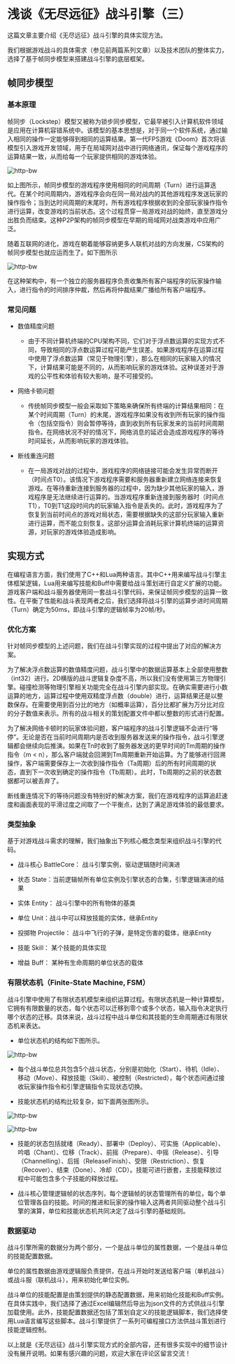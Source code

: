 # 浅谈《无尽远征》战斗引擎（三）

这篇文章主要介绍《无尽远征》战斗引擎的具体实现方法。

我们根据游戏战斗的具体需求（参见前两篇系列文章）以及技术团队的整体实力，选择了基于帧同步模型来搭建战斗引擎的底层框架。

## 帧同步模型

### 基本原理

帧同步（Lockstep）模型又被称为锁步同步模型，它最早被引入计算机软件领域是应用在计算机容错系统中。该模型的基本思想是，对于同一个软件系统，通过输入相同的操作一定能够得到相同的运算结果。第一代FPS游戏《Doom》首次将该模型引入游戏开发领域，用于在局域网对战中进行网络通讯，保证每个游戏程序的运算结果一致，从而给每一个玩家提供相同的游戏体验。

![http-bw](./battle-engine-2.png)

如上图所示，帧同步模型的游戏程序使用相同的时间周期（Turn）进行运算迭代。在某个时间周期内，游戏程序会向在同一局对战内的其他游戏程序发送玩家的操作指令；当到达时间周期的末尾时，所有游戏程序根据收到的全部玩家操作指令进行运算，改变游戏的当前状态。这个过程贯穿一局游戏对战的始终，直至游戏分出胜负而结束。这种P2P架构的帧同步模型在早期的局域网对战类游戏中应用广泛。

随着互联网的进化，游戏在朝着能够容纳更多人联机对战的方向发展，CS架构的帧同步模型也就应运而生了。如下图所示

![http-bw](./battle-engine-3.png)

在这种架构中，有一个独立的服务器程序负责收集所有客户端程序的玩家操作输入，进行指令的时间排序仲裁，然后再将仲裁结果广播给所有客户端程序。

### 常见问题

* 数值精度问题

  * 由于不同计算机终端的CPU架构不同，它们对于浮点数运算的实现方式不同，导致相同的浮点数运算过程可能产生误差。如果游戏程序在运算过程中使用了浮点数运算（常见于物理引擎），那么在相同的玩家输入的情况下，计算结果可能是不同的，从而影响玩家的游戏体验。这种误差对于游戏的公平性和体验有较大影响，是不可接受的。

* 网络卡顿问题

  * 传统帧同步模型一般会采取如下策略来确保所有终端的计算结果相同：在某个时间周期（Turn）的末尾，游戏程序如果没有收到所有玩家的操作指令（包括空指令）则会暂停等待，直到收到所有玩家发来的当前时间周期指令。在网络状况不好的情况下，网络消息的延迟会造成游戏程序的等待时间延长，从而影响玩家的游戏体验。

* 断线重连问题

  * 在一局游戏对战的过程中，游戏程序的网络链接可能会发生异常而断开（时间点T0）。该情况下游戏程序需要和服务器重新建立网络连接来恢复游戏。在等待重新连接到服务器的过程中，因为缺少其他玩家的输入，游戏程序是无法继续进行运算的。当游戏程序重新连接到服务器时（时间点T1），T0到T1这段时间内的玩家输入指令是丢失的。此时，游戏程序为了恢复到当前时间点的游戏对局状态，需要根据缺失的这部分玩家输入重新进行运算，而不能立刻恢复。这部分运算会消耗玩家计算机终端的运算资源，对玩家的游戏体验造成影响。

## 实现方式

在编程语言方面，我们使用了C++和Lua两种语言。其中C++用来编写战斗引擎主体框架逻辑，Lua用来编写技能和Buff中需要给战斗策划进行自定义扩展的功能。游戏客户端和战斗服务器使用同一套战斗引擎代码，来保证帧同步模型的运算一致性。在平衡了性能和战斗表现两者之后，我们选择将战斗引擎的运算步进时间周期（Turn）确定为50ms，即战斗引擎的逻辑帧率为20帧/秒。

### 优化方案

针对帧同步模型的上述问题，我们在战斗引擎实现的过程中提出了对应的解决方案。

为了解决浮点数运算的数值精度问题，战斗引擎中的数据运算基本上全部使用整数（int32）进行。2D横版的战斗逻辑复杂度不高，所以我们没有使用第三方物理引擎。碰撞检测等物理引擎相关功能完全在战斗引擎内部实现。在确实需要进行小数运算的地方，运算过程中使用双精度浮点数（double）进行，运算结果还是以整数保存。在需要使用到百分比的地方（如概率运算），百分比都扩展为万分比对应的分子数值来表示。所有的战斗相关的策划配置文件中都以整数的形式进行配置。

为了解决网络卡顿时的玩家体验问题，客户端程序的战斗引擎逻辑不会进行“等停”。无论是否在当前时间周期内是否收到服务器发送来的操作指令，战斗引擎逻辑都会继续向后推演。如果在Tn时收到了服务器发送的更早时间的Tm周期的操作指令（m < n），那么客户端就会回溯到Tm周期重新开始运算。为了能够进行回溯操作，客户端需要保存上一次收到操作指令（Ta周期）后的所有时间周期的状态，直到下一次收到确定的操作指令（Tb周期）。此时，Tb周期的之前的状态数据都可以被丢弃了。

断线重连情况下的等待问题没有特别好的解决方案，我们在游戏程序的运算追赶速度和画面表现的平滑过度之间取了一个平衡点，达到了满足游戏体验的最低要求。

### 类型抽象

基于对游戏战斗需求的理解，我们抽象出下列核心概念类型来组织战斗引擎的代码。

* 战斗核心 BattleCore： 战斗引擎实例，驱动逻辑随时间演进

* 状态 State：当前逻辑帧所有单位实例及引擎状态的合集，引擎逻辑演进的结果

* 实体 Entity： 战斗引擎中的所有物体的基类

* 单位 Unit：战斗中可以释放技能的实体，继承Entity

* 投掷物 Projectile： 战斗中飞行的子弹，是特定伤害的载体，继承Entity

* 技能 Skill： 某个技能的具体实现

* 增益 Buff： 某种有生命周期的单位状态的载体

### 有限状态机（Finite-State Machine, FSM）

战斗引擎中使用了有限状态机模型来组织运算过程。有限状态机是一种计算模型，它拥有有限数量的状态，每个状态可以迁移到零个或多个状态，输入指令决定执行哪个状态的迁移。具体来说，战斗过程中战斗单位和其技能的生命周期通过有限状态机来表达。

* 单位状态机的结构如下图所示。

![http-bw](./battle-engine-fsm-1.png)

* 每个战斗单位总共包含5个战斗状态，分别是初始化（Start）、待机（Idle）、移动（Move）、释放技能（Skill）、被控制（Restricted），每个状态间通过接收玩家操作指令和引擎逻辑指令实现状态切换。

* 技能状态机的结构比较复杂，如下面两张图所示。

![http-bw](./battle-engine-fsm-2.png)

![http-bw](./battle-engine-fsm-3.png)

* 技能的状态包括就绪（Ready）、部署中（Deploy）、可实施（Applicable）、吟唱（Chant）、位移（Track）、前摇（Prepare）、中摇（Release）、引导（Channelling）、后摇（ReleaseFinish）、受限（Restriction）、恢复（Recover）、结束（Done）、冷却（CD）。技能可进行嵌套，主技能释放过程中可能包含多个子技能的释放过程。

* 战斗核心管理逻辑帧的状态序列，每个逻辑帧的状态管理所有的单位，每个单位管理各自的技能。时间的推进和玩家的操作输入这两者共同驱动整个战斗引擎的演算，单位和技能状态机共同决定了战斗引擎的基础规则。

### 数据驱动

战斗引擎所需的数据分为两个部分，一个是战斗单位的属性数据，一个是战斗单位的技能配置数据。

单位的属性数据由游戏逻辑服负责提供，在战斗开始时发送给客户端（单机战斗）或战斗服（联机战斗），用来初始化单位实例。

战斗单位的技能配置是由策划提供的静态配置数据，用来初始化技能和Buff实例。在具体实践中，我们选择了通过Excel编辑然后导出为json文件的方式供战斗引擎加载使用。此外，技能配置数据还包括了策划自定义的技能逻辑脚本，我们选择使用Lua语言编写这些脚本。战斗引擎提供了一系列可编程接口方法供战斗策划进行技能逻辑控制。

以上就是《无尽远征》战斗引擎实现方式的全部内容，还有很多实现中的细节设计没有展开说明。如果有感兴趣的问题，欢迎大家在评论区留言交流！
